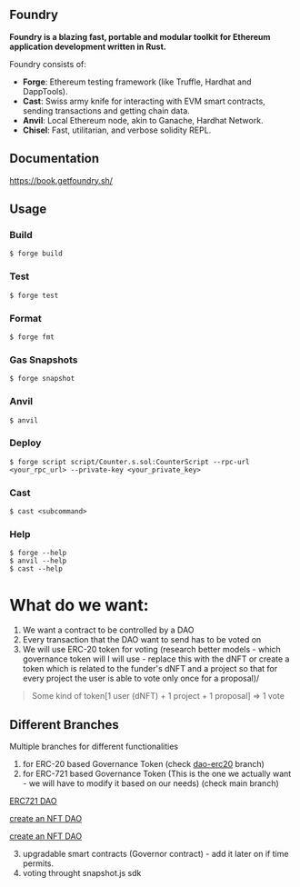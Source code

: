 ## Foundry

**Foundry is a blazing fast, portable and modular toolkit for Ethereum application development written in Rust.**

Foundry consists of:

-   **Forge**: Ethereum testing framework (like Truffle, Hardhat and DappTools).
-   **Cast**: Swiss army knife for interacting with EVM smart contracts, sending transactions and getting chain data.
-   **Anvil**: Local Ethereum node, akin to Ganache, Hardhat Network.
-   **Chisel**: Fast, utilitarian, and verbose solidity REPL.

## Documentation

https://book.getfoundry.sh/

## Usage

### Build

```shell
$ forge build
```

### Test

```shell
$ forge test
```

### Format

```shell
$ forge fmt
```

### Gas Snapshots

```shell
$ forge snapshot
```

### Anvil

```shell
$ anvil
```

### Deploy

```shell
$ forge script script/Counter.s.sol:CounterScript --rpc-url <your_rpc_url> --private-key <your_private_key>
```

### Cast

```shell
$ cast <subcommand>
```

### Help

```shell
$ forge --help
$ anvil --help
$ cast --help
```



# What do we want: 

1. We want a contract to be controlled by a DAO
2. Every transaction that the DAO want to send has to be voted on
3. We will use ERC-20 token for voting (research better models - which governance token will I will use - replace this with the dNFT or create a token which is related to the funder's dNFT and a project so that for every project the user is able to vote only once for a proposal)/

> Some kind of token[1 user (dNFT) + 1 project + 1 proposal] => 1 vote 

## Different Branches
Multiple branches for different functionalities 
1. for ERC-20 based Governance Token (check [dao-erc20]() branch)
2. for ERC-721 based Governance Token (This is the one we actually want - we will have to modify it based on our needs) (check main branch)

[ERC721 DAO](https://www.covalenthq.com/docs/unified-api/guides/what-are-daos-and-how-do-they-work-part-2/)

[create an NFT DAO](https://stackoverflow.com/questions/71285400/how-are-erc-721-based-dao-created#:~:text=Next%20steps%20are%20pursued%20like,comes%20to%20the%20DAO%20treasury.)

[create an NFT DAO](https://blog.tally.xyz/how-to-create-an-nft-dao-47669a9e4e3a)


3. upgradable smart contracts (Governor contract) - add it later on if time permits. 
4. voting throught snapshot.js sdk

